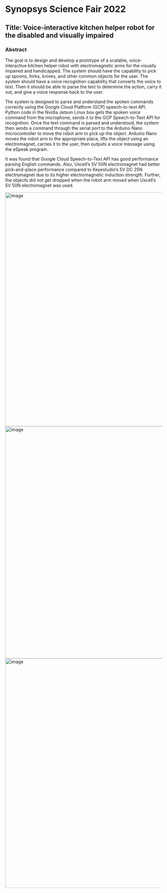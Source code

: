 # Synopsys Science Fair 2022
## Title: Voice-interactive kitchen helper robot for the disabled and visually impaired 
### Abstract
<p>The goal is to design and develop a prototype of a scalable, voice-interactive kitchen helper robot with electromagnetic arms for the visually impaired and handicapped. The system should have the capability to pick up spoons, forks, knives, and other common objects for the user. The system should have a voice recognition capability that converts the voice to text. Then it should be able to parse the text to determine the action, carry it out, and give a voice response back to the user.</p>
<p>The system is designed to parse and understand the spoken commands correctly using the Google Cloud Platform (GCP) speech-to-text API. Python code in the Nvidia Jetson Linux box gets the spoken voice command from the microphone, sends it to the GCP Speech-to-Text API for recognition. Once the text command is parsed and understood, the system then sends a command through the serial port to the Arduino Nano microcontroller to move the robot arm to pick up the object. Arduino Nano moves the robot arm to the appropriate place, lifts the object using an electromagnet, carries it to the user, then outputs a voice message using the eSpeak program.</p>
<p>It was found that Google Cloud Speech-to-Text API has good performance parsing English commands. Also, Uxcell’s 5V 50N electromagnet had better pick-and-place performance compared to Keyestudio’s 5V DC 25N electromagnet due to its higher electromagnetic induction strength. Further, the objects did not get dropped when the robot arm moved when Uxcell’s 5V 50N electromagnet was used.</p>
<img width="752" alt="image" src="https://user-images.githubusercontent.com/97870868/155863610-5d4e4e98-c58f-4202-86b5-05a5064eaf65.png">
<img width="746" alt="image" src="https://user-images.githubusercontent.com/97870868/155863632-41b6e3c2-1b0f-4513-a84d-a3244723564f.png">
<img width="738" alt="image" src="https://user-images.githubusercontent.com/97870868/155864191-06a21b37-3b89-4ed3-8d43-699910359c07.png">
